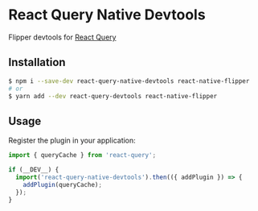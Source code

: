 # React Query Native Devtools

Flipper devtools for [React Query](https://github.com/tannerlinsley/react-query)

## Installation

```bash
$ npm i --save-dev react-query-native-devtools react-native-flipper
# or
$ yarn add --dev react-query-devtools react-native-flipper
```

## Usage

Register the plugin in your application:

```javascript
import { queryCache } from 'react-query';

if (__DEV__) {
  import('react-query-native-devtools').then(({ addPlugin }) => {
    addPlugin(queryCache);
  });
}
```
